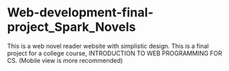 # Web-development-final-project_Spark_Novels
This is a web novel reader website with simplistic design. This is a final project for a college course,  INTRODUCTION TO WEB PROGRAMMING FOR CS. (Mobile view is more recommended)
